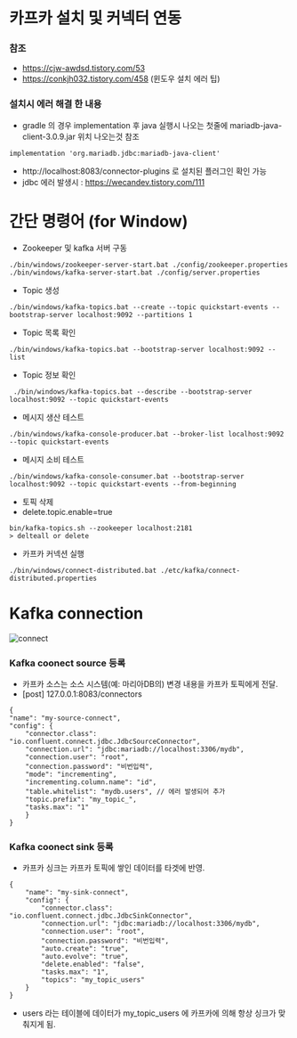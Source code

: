 # 카프카 설치 및 커넥터 연동
### 참조
- https://cjw-awdsd.tistory.com/53
- https://conkjh032.tistory.com/458 (윈도우 설치 에러 팁)
### 설치시 에러 해결 한 내용
- gradle 의 경우 implementation 후 java 실행시 나오는 첫줄에 mariadb-java-client-3.0.9.jar 위치 나오는것 참조
```
implementation 'org.mariadb.jdbc:mariadb-java-client'
```
- http://localhost:8083/connector-plugins 로 설치된 플러그인 확인 가능
- jdbc 에러 발생시 : https://wecandev.tistory.com/111
 
 
 # 간단 명령어 (for Window)
- Zookeeper 및 kafka 서버 구동
```
./bin/windows/zookeeper-server-start.bat ./config/zookeeper.properties
./bin/windows/kafka-server-start.bat ./config/server.properties
```
- Topic 생성
```
./bin/windows/kafka-topics.bat --create --topic quickstart-events --bootstrap-server localhost:9092 --partitions 1
```
- Topic 목록 확인
```
./bin/windows/kafka-topics.bat --bootstrap-server localhost:9092 --list
```
- Topic 정보 확인
```
 ./bin/windows/kafka-topics.bat --describe --bootstrap-server localhost:9092 --topic quickstart-events
```
- 메시지 생산 테스트
```
./bin/windows/kafka-console-producer.bat --broker-list localhost:9092 --topic quickstart-events
```
- 메시지 소비 테스트 
```
./bin/windows/kafka-console-consumer.bat --bootstrap-server localhost:9092 --topic quickstart-events --from-beginning
```
- 토픽 삭제
- delete.topic.enable=true
```
bin/kafka-topics.sh --zookeeper localhost:2181 
> delteall or delete
```
- 카프카 커넥션 실행
```
./bin/windows/connect-distributed.bat ./etc/kafka/connect-distributed.properties
```

# Kafka connection
![connect](https://blog.kakaocdn.net/dn/zjEmA/btrp5zR8tDs/Bz9NYoKNgHJQknIjJGLaQK/img.png)
### Kafka coonect source 등록
- 카프카 소스는 소스 시스템(예: 마리아DB의) 변경 내용을 카프카 토픽에게 전달.
-  [post] 127.0.0.1:8083/connectors
```
{
"name": "my-source-connect",
"config": {
    "connector.class": "io.confluent.connect.jdbc.JdbcSourceConnector",
    "connection.url": "jdbc:mariadb://localhost:3306/mydb",
    "connection.user": "root",
    "connection.password": "비번입력",
    "mode": "incrementing",
    "incrementing.column.name": "id",
    "table.whitelist": "mydb.users", // 에러 발생되어 추가
    "topic.prefix": "my_topic_",
    "tasks.max": "1"
    }
}
```
### Kafka coonect sink 등록
- 카프카 싱크는 카프카 토픽에 쌓인 데이터를 타겟에 반영.
```
{
    "name": "my-sink-connect",
    "config": {
        "connector.class": "io.confluent.connect.jdbc.JdbcSinkConnector",
        "connection.url": "jdbc:mariadb://localhost:3306/mydb",
        "connection.user": "root",
        "connection.password": "비번입력",
        "auto.create": "true",
        "auto.evolve": "true",
        "delete.enabled": "false",
        "tasks.max": "1",
        "topics": "my_topic_users"
    }
}
```
- users 라는 테이블에 데이터가 my_topic_users 에 카프카에 의해 항상 싱크가 맞춰지게 됨.
